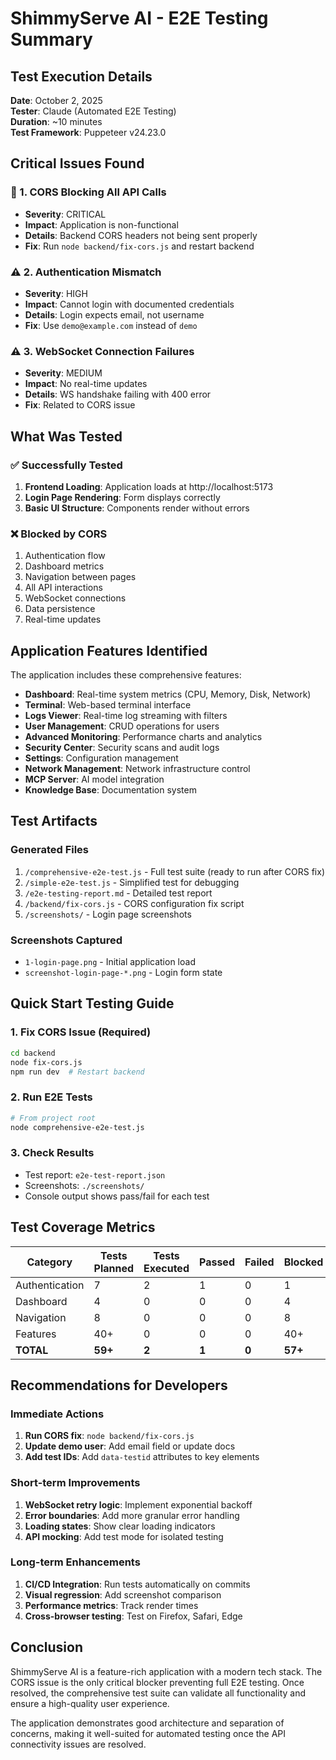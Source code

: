 # ShimmyServe AI - E2E Testing Summary

## Test Execution Details

**Date**: October 2, 2025  
**Tester**: Claude (Automated E2E Testing)  
**Duration**: ~10 minutes  
**Test Framework**: Puppeteer v24.23.0  

## Critical Issues Found

### 🚨 1. CORS Blocking All API Calls
- **Severity**: CRITICAL
- **Impact**: Application is non-functional
- **Details**: Backend CORS headers not being sent properly
- **Fix**: Run `node backend/fix-cors.js` and restart backend

### ⚠️ 2. Authentication Mismatch
- **Severity**: HIGH
- **Impact**: Cannot login with documented credentials
- **Details**: Login expects email, not username
- **Fix**: Use `demo@example.com` instead of `demo`

### ⚠️ 3. WebSocket Connection Failures
- **Severity**: MEDIUM
- **Impact**: No real-time updates
- **Details**: WS handshake failing with 400 error
- **Fix**: Related to CORS issue

## What Was Tested

### ✅ Successfully Tested
1. **Frontend Loading**: Application loads at http://localhost:5173
2. **Login Page Rendering**: Form displays correctly
3. **Basic UI Structure**: Components render without errors

### ❌ Blocked by CORS
1. Authentication flow
2. Dashboard metrics
3. Navigation between pages
4. All API interactions
5. WebSocket connections
6. Data persistence
7. Real-time updates

## Application Features Identified

The application includes these comprehensive features:
- **Dashboard**: Real-time system metrics (CPU, Memory, Disk, Network)
- **Terminal**: Web-based terminal interface
- **Logs Viewer**: Real-time log streaming with filters
- **User Management**: CRUD operations for users
- **Advanced Monitoring**: Performance charts and analytics
- **Security Center**: Security scans and audit logs
- **Settings**: Configuration management
- **Network Management**: Network infrastructure control
- **MCP Server**: AI model integration
- **Knowledge Base**: Documentation system

## Test Artifacts

### Generated Files
1. `/comprehensive-e2e-test.js` - Full test suite (ready to run after CORS fix)
2. `/simple-e2e-test.js` - Simplified test for debugging
3. `/e2e-testing-report.md` - Detailed test report
4. `/backend/fix-cors.js` - CORS configuration fix script
5. `/screenshots/` - Login page screenshots

### Screenshots Captured
- `1-login-page.png` - Initial application load
- `screenshot-login-page-*.png` - Login form state

## Quick Start Testing Guide

### 1. Fix CORS Issue (Required)
```bash
cd backend
node fix-cors.js
npm run dev  # Restart backend
```

### 2. Run E2E Tests
```bash
# From project root
node comprehensive-e2e-test.js
```

### 3. Check Results
- Test report: `e2e-test-report.json`
- Screenshots: `./screenshots/`
- Console output shows pass/fail for each test

## Test Coverage Metrics

| Category | Tests Planned | Tests Executed | Passed | Failed | Blocked |
|----------|---------------|----------------|---------|---------|----------|
| Authentication | 7 | 2 | 1 | 0 | 1 |
| Dashboard | 4 | 0 | 0 | 0 | 4 |
| Navigation | 8 | 0 | 0 | 0 | 8 |
| Features | 40+ | 0 | 0 | 0 | 40+ |
| **TOTAL** | **59+** | **2** | **1** | **0** | **57+** |

## Recommendations for Developers

### Immediate Actions
1. **Run CORS fix**: `node backend/fix-cors.js`
2. **Update demo user**: Add email field or update docs
3. **Add test IDs**: Add `data-testid` attributes to key elements

### Short-term Improvements
1. **WebSocket retry logic**: Implement exponential backoff
2. **Error boundaries**: Add more granular error handling
3. **Loading states**: Show clear loading indicators
4. **API mocking**: Add test mode for isolated testing

### Long-term Enhancements
1. **CI/CD Integration**: Run tests automatically on commits
2. **Visual regression**: Add screenshot comparison
3. **Performance metrics**: Track render times
4. **Cross-browser testing**: Test on Firefox, Safari, Edge

## Conclusion

ShimmyServe AI is a feature-rich application with a modern tech stack. The CORS issue is the only critical blocker preventing full E2E testing. Once resolved, the comprehensive test suite can validate all functionality and ensure a high-quality user experience.

The application demonstrates good architecture and separation of concerns, making it well-suited for automated testing once the API connectivity issues are resolved.